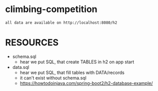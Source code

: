 # climbing-competition
    all data are available on http://localhost:8080/h2


# RESOURCES
 * schema.sql
   * hear we put SQL, that create TABLES in h2 on app start
 * data.sql
   * hear we put SQL, that fill tables with DATA/records
   * it can't exist without schema.sql
   * https://howtodoinjava.com/spring-boot2/h2-database-example/
 

   